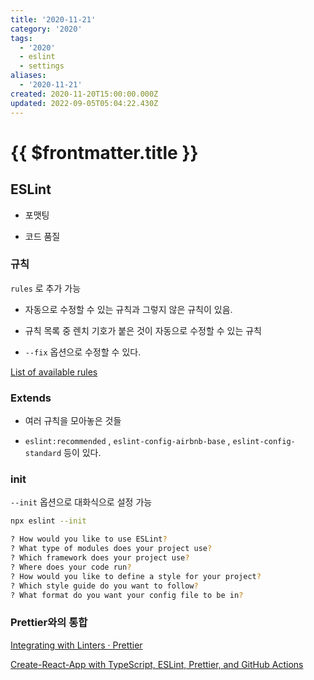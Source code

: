 ```yaml
---
title: '2020-11-21'
category: '2020'
tags:
  - '2020'
  - eslint
  - settings
aliases:
  - '2020-11-21'
created: 2020-11-20T15:00:00.000Z
updated: 2022-09-05T05:04:22.430Z
---
```


# {{ $frontmatter.title }}

## ESLint

- 포맷팅

- 코드 품질

### 규칙

`rules` 로 추가 가능

- 자동으로 수정할 수 있는 규칙과 그렇지 않은 규칙이 있음.

- 규칙 목록 중 렌치 기호가 붙은 것이 자동으로 수정할 수 있는 규칙

- `--fix` 옵션으로 수정할 수 있다.

[List of available rules](https://eslint.org/docs/rules/)

### Extends

- 여러 규칙을 모아놓은 것들

- `eslint:recommended` , `eslint-config-airbnb-base` , `eslint-config-standard` 등이 있다.

### init

`--init` 옵션으로 대화식으로 설정 가능

```bash
npx eslint --init

? How would you like to use ESLint?
? What type of modules does your project use?
? Which framework does your project use?
? Where does your code run?
? How would you like to define a style for your project?
? Which style guide do you want to follow?
? What format do you want your config file to be in?
```

### Prettier와의 통합

[Integrating with Linters · Prettier](https://prettier.io/docs/en/integrating-with-linters.html#disable-formatting-rules)

[Create-React-App with TypeScript, ESLint, Prettier, and GitHub Actions](https://medium.com/@brygrill/create-react-app-with-typescript-eslint-prettier-and-github-actions-f3ce6a571c97)
